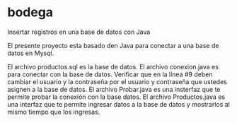 # bodega
Insertar registros en una base de datos con Java

El presente proyecto esta basado den Java para conectar a una base de datos en Mysql.

El archivo productos.sql es la base de datos.
El archivo conexion.java es para conectar con la base de datos. Verificar que en la línea #9 deben cambiar el usuario y la contraseña por el usuario y contraseña que ustedes asignen a la base de datos.
El archivo Probar.java es una insterfaz que te permite probar la conexión con la base datos.
El archivo Productos.java es una interfaz que te permite ingresar datos a la base de datos y mostrarlos al mismo tiempo que los ingresas.
